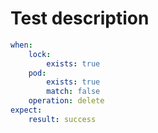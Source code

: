 # Test description

```yaml
when:
    lock:
        exists: true
    pod:
        exists: true
        match: false
    operation: delete
expect:
    result: success
```
